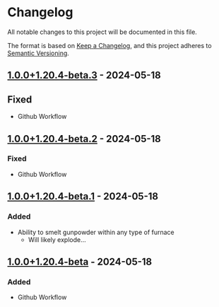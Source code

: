 # Changelog

All notable changes to this project will be documented in this file.

The format is based on [Keep a Changelog](https://keepachangelog.com/en/1.1.0/),
and this project adheres to [Semantic Versioning](https://semver.org/spec/v2.0.0.html).

## [1.0.0+1.20.4-beta.3] - 2024-05-18

## Fixed

- Github Workflow

## [1.0.0+1.20.4-beta.2] - 2024-05-18

### Fixed

- Github Workflow

## [1.0.0+1.20.4-beta.1] - 2024-05-18

### Added

- Ability to smelt gunpowder within any type of furnace
  - Will likely explode...

## [1.0.0+1.20.4-beta] - 2024-05-18

### Added

- Github Workflow

[1.0.0+1.20.4-beta.3]: https://github.com/Anthony-Mariotti/cookingpowder/compare/v1.0.0+1.20.4-beta.2...v1.0.0+1.20.4-beta.3
[1.0.0+1.20.4-beta.2]: https://github.com/Anthony-Mariotti/cookingpowder/compare/v1.0.0+1.20.4-beta.1...v1.0.0+1.20.4-beta.2
[1.0.0+1.20.4-beta.1]: https://github.com/Anthony-Mariotti/cookingpowder/compare/v1.0.0+1.20.4-beta...v1.0.0+1.20.4-beta.1
[1.0.0+1.20.4-beta]: https://github.com/Anthony-Mariotti/cookingpowder/releases/tag/v1.0.0+1.20.4-beta